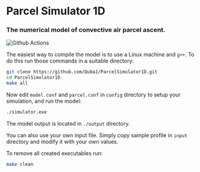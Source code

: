 # Parcel Simulator 1D
### The numerical model of convective air parcel ascent.
![Github Actions](https://github.com/Quba1/ParcelSimulator1D/workflows/g++%20build/badge.svg)

The easiest way to compile the model is to use a Linux machine and `g++`.
To do this run those commands in a suitable directory:
```bash
git clone https://github.com/Quba1/ParcelSimulator1D.git
cd ParcelSimulator1D
make all
```
Now edit `model.conf` and `parcel.conf` in `config` directory to setup your simulation, and run the model:
```bash
./simulator.exe
```
The model output is located in `./output` directory.

You can also use your own input file. Simply copy sample profile in `input` directory and modify it with your own values.

To remove all created executables run:
```bash
make clean
```
